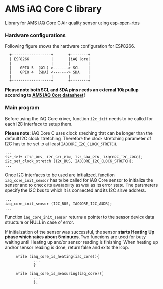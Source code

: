 # AMS iAQ Core C library
Library for AMS iAQ Core C Air quality sensor using [esp-open-rtos](https://github.com/SuperHouse)

### Hardware configurations

Following figure shows the hardware configuration for ESP8266.

```
  +------------------+       +--------+
  | ESP8266          |       |iAQ Core|
  |                  |       |        |
  |    GPIO 5  (SCL) >-------> SCL    |
  |    GPIO 4  (SDA) <-------> SDA    |
  |                  |       |        |
  +------------------+       +--------+
```

 **Please note both SCL and SDA pins needs an external 10k pullup according to [AMS iAQ Core datasheet](https://ams.com/documents/20143/36005/iAQ-core_DS000334_1-00.pdf/123c67cc-92d4-9a5c-d7ca-24f1d439c6a4)!**
 
 
 ### Main program

Before using the iAQ Core driver, function ```i2c_init``` needs to be called for each I2C interface to setup them.

**Please note:** iAQ Core C uses clock streching that can be longer than the default I2C clock stretching. Therefore the clock stretching parameter of I2C has to be set to at least ```IAQCORE_I2C_CLOCK_STRETCH```.

```
...
i2c_init (I2C_BUS, I2C_SCL_PIN, I2C_SDA_PIN, IAQCORE_I2C_FREQ);
i2c_set_clock_stretch (I2C_BUS, IAQCORE_I2C_CLOCK_STRETCH);
...
```
Once I2C interfaces to be used are initialized, function ```iaq_core_init_sensor``` has to be called for iAQ Core sensor to initialize the sensor and to check its availability as well as its error state. The parameters specify the I2C bus to which it is connected and its I2C slave address.

```
...
iaq_core_init_sensor (I2C_BUS, IAQCORE_I2C_ADDR);
...
```

Function ```iaq_core_init_sensor``` returns a pointer to the sensor device data structure or NULL in case of error.

If initialization of the sensor was successful, the sensor **starts Heating Up phase which takes about 5 minutes**.
Two functions are used for busy waiting until Heating up and/or sensor reading is finishing. When heating up and/or sensor reading is done, return false and exits the loop.

```
     while (iaq_core_is_heating(iaq_core)){
             ...
             }
 
     while (iaq_core_is_measuring(iaq_core)){
             ...
             };
```



